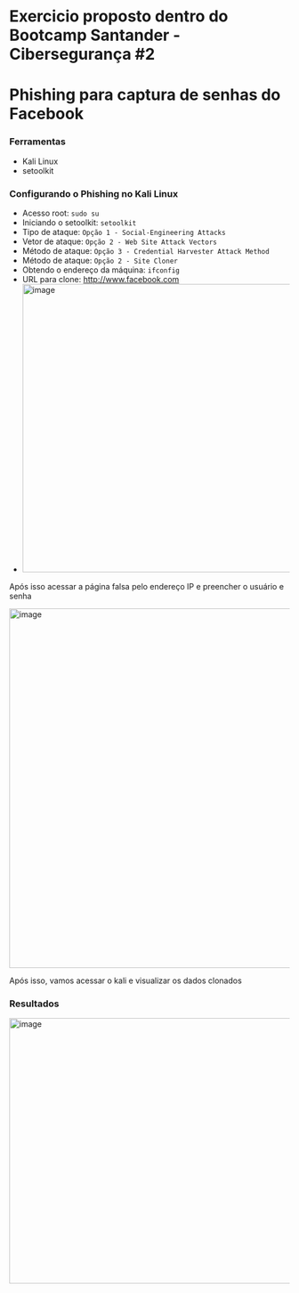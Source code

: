 # Exercicio proposto dentro do Bootcamp Santander - Cibersegurança #2

# Phishing para captura de senhas do Facebook

### Ferramentas

- Kali Linux
- setoolkit

### Configurando o Phishing no Kali Linux

- Acesso root: ``` sudo su ```
- Iniciando o setoolkit: ``` setoolkit ```
- Tipo de ataque: ``` Opção 1 - Social-Engineering Attacks ```
- Vetor de ataque: ``` Opção 2 - Web Site Attack Vectors ```
- Método de ataque: ```Opção 3 - Credential Harvester Attack Method ```
- Método de ataque: ``` Opção 2 - Site Cloner ```
- Obtendo o endereço da máquina: ``` ifconfig ```
- URL para clone: http://www.facebook.com
- <img width="648" height="518" alt="image" src="https://github.com/user-attachments/assets/75bd5ea7-46db-4668-a6b4-048c5aaf9643" />

Após isso acessar a página falsa pelo endereço IP e preencher o usuário e senha

<img width="953" height="646" alt="image" src="https://github.com/user-attachments/assets/995aa682-03a3-45f7-a7fe-3c4ca0788802" />

Após isso, vamos acessar o kali e visualizar os dados clonados


### Resultados

<img width="963" height="477" alt="image" src="https://github.com/user-attachments/assets/da24d716-54d6-4ba9-971a-0fee101e5cc0" />
